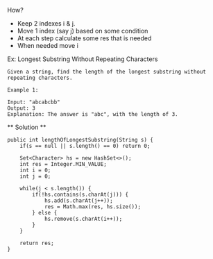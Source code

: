 How? 

* Keep 2 indexes i & j. 
* Move 1 index (say j) based on some condition
* At each step calculate some res that is needed
* When needed move i

Ex: Longest Substring Without Repeating Characters

```
Given a string, find the length of the longest substring without repeating characters.

Example 1:

Input: "abcabcbb"
Output: 3 
Explanation: The answer is "abc", with the length of 3. 
```

** Solution ** 

```
public int lengthOfLongestSubstring(String s) {
    if(s == null || s.length() == 0) return 0;

    Set<Character> hs = new HashSet<>();
    int res = Integer.MIN_VALUE;
    int i = 0;
    int j = 0;

    while(j < s.length()) {
        if(!hs.contains(s.charAt(j))) {
            hs.add(s.charAt(j++));
            res = Math.max(res, hs.size());
        } else {
            hs.remove(s.charAt(i++));
        }
    }

    return res;
}
```    
